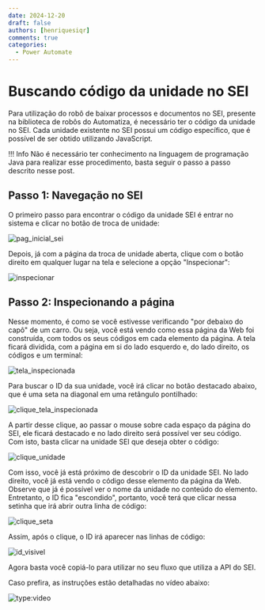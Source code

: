 ```yaml
---
date: 2024-12-20
draft: false
authors: [henriquesiqr]
comments: true
categories:
  - Power Automate
---
```


# Buscando código da unidade no SEI

Para utilização do robô de baixar processos e documentos no SEI, presente na biblioteca de robôs do Automatiza, é necessário ter o código da unidade no SEI. Cada unidade existente no SEI possui um código específico, que é possível de ser obtido utilizando JavaScript.

<!-- more -->

!!! Info
    Não é necessário ter conhecimento na linguagem de programação Java para realizar esse procedimento, basta seguir o passo a passo descrito nesse post.

## Passo 1: Navegação no SEI
O primeiro passo para encontrar o código da unidade SEI é entrar no sistema e clicar no botão de troca de unidade:

![pag_inicial_sei](https://github.com/user-attachments/assets/4d80cc92-b328-4eaf-8476-937f5150fc79)

Depois, já com a página da troca de unidade aberta, clique com o botão direito em qualquer lugar na tela e selecione a opção "Inspecionar":

![inspecionar](https://github.com/user-attachments/assets/3c4d1fcf-5992-4bf8-a380-37ab30d53c85)


## Passo 2: Inspecionando a página
Nesse momento, é como se você estivesse verificando "por debaixo do capô" de um carro. Ou seja, você está vendo como essa página da Web foi construída, com todos os seus códigos em cada elemento da página. A tela ficará dividida, com a página em si do lado esquerdo e, do lado direito, os códigos e um terminal:

![tela_inspecionada](https://github.com/user-attachments/assets/491700fe-654a-4eee-8419-80385976fd31)


Para buscar o ID da sua unidade, você irá clicar no botão destacado abaixo, que é uma seta na diagonal em uma retângulo pontilhado:

![clique_tela_inspecionada](https://github.com/user-attachments/assets/0d5e87a2-74b6-4c87-a26e-604717ddbe0a)


A partir desse clique, ao passar o mouse sobre cada espaço da página do SEI, ele ficará destacado e no lado direito será possível ver seu código. Com isto, basta clicar na unidade SEI que deseja obter o código:

![clique_unidade](https://github.com/user-attachments/assets/4cb700aa-fb7b-40d9-8ec6-4ded90a91e1c)


Com isso, você já está próximo de descobrir o ID da unidade SEI. No lado direito, você já está vendo o código desse elemento da página da Web. Observe que já é possível ver o nome da unidade no conteúdo do elemento. Entretanto, o ID fica "escondido", portanto, você terá que clicar nessa setinha que irá abrir outra linha de código:

![clique_seta](https://github.com/user-attachments/assets/306bfb23-d84e-493c-88af-58689b586216)


Assim, após o clique, o ID irá aparecer nas linhas de código:

![id_visivel](https://github.com/user-attachments/assets/62032b15-24ac-4319-be73-f1d48b4045f4)


Agora basta você copiá-lo para utilizar no seu fluxo que utiliza a API do SEI.

Caso prefira, as instruções estão detalhadas no vídeo abaixo:

![type:video](https://www.youtube.com/embed/09ceWwO6Xx0)
